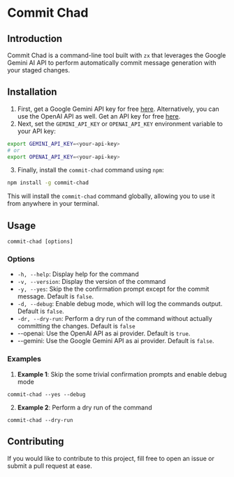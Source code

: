 # Commit Chad

## Introduction

Commit Chad is a command-line tool built with `zx` that leverages the Google Gemini AI API to perform automatically commit message generation with your staged changes.

## Installation

1. First, get a Google Gemini API key for free [here](https://aistudio.google.com/app/apikey). Alternatively, you can use the OpenAI API as well. Get an API key for free [here](https://platform.openai.com/api-keys).
2. Next, set the `GEMINI_API_KEY` or `OPENAI_API_KEY` environment variable to your API key:

```bash
export GEMINI_API_KEY=<your-api-key>
# or
export OPENAI_API_KEY=<your-api-key>
```

3. Finally, install the `commit-chad` command using `npm`:

```bash
npm install -g commit-chad
```

This will install the `commit-chad` command globally, allowing you to use it from anywhere in your terminal.

## Usage

```
commit-chad [options]
```

### Options

- `-h, --help`: Display help for the command
- `-v, --version`: Display the version of the command
- `-y, --yes`: Skip the the confirmation prompt except for the commit message. Default is `false`.
- `-d, --debug`: Enable debug mode, which will log the commands output. Default is `false`.
- `-dr, --dry-run`: Perform a dry run of the command without actually committing the changes. Default is `false`
- --openai: Use the OpenAI API as ai provider. Default is `true`.
- --gemini: Use the Google Gemini API as ai provider. Default is `false`.
### Examples

1. **Example 1**: Skip the some trivial confirmation prompts and enable debug mode

```
commit-chad --yes --debug
```

2. **Example 2**: Perform a dry run of the command

```
commit-chad --dry-run
```

## Contributing

If you would like to contribute to this project, fill free to open an issue or submit a pull request at ease.
